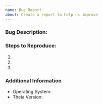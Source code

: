 ```yaml
---
name: Bug Report
about: Create a report to help us improve
---
```


<!-- Please provide a detailed description of the bug. -->
### Bug Description:

<!-- Please provide clear steps to reproduce the bug. -->
### Steps to Reproduce:

1.
2.
3.

<!-- Please provide any additional information available. -->
<!-- Additional information can be in the form of logs, screenshots, screencasts. -->

### Additional Information

- Operating System:
- Theia Version:
